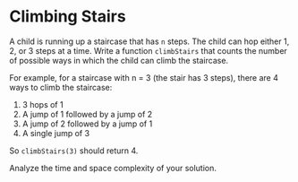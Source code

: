 # Climbing Stairs

A child is running up a staircase that has `n` steps. The child can hop either 1, 2, or 3 steps at a time. Write a function `climbStairs` that counts the number of possible ways in which the child can climb the staircase.

For example, for a staircase with n = 3 (the stair has 3 steps), there are 4 ways to climb the staircase:

1. 3 hops of 1
2. A jump of 1 followed by a jump of 2
3. A jump of 2 followed by a jump of 1
4. A single jump of 3

So `climbStairs(3)` should return 4.

Analyze the time and space complexity of your solution.
